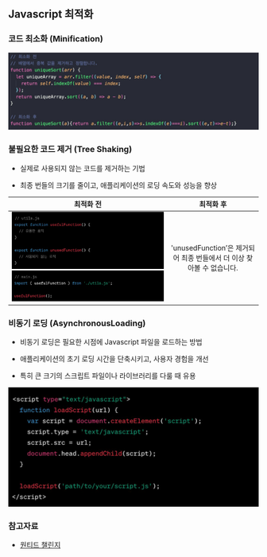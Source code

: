 ## Javascript 최적화

### 코드 최소화 (Minification)

![](./SPA.png)

### 불필요한 코드 제거 (Tree Shaking)

- 실제로 사용되지 않는 코드를 제거하는 기법

- 최종 번들의 크기를 줄이고, 애플리케이션의 로딩 속도와 성능을 향상

|           최적화 전            |                               최적화 후                               |
| :----------------------------: | :-------------------------------------------------------------------: |
| ![](./SPA1.png)![](./SPA2.png) | 'unusedFunction’은 제거되어 최종 번들에서 더 이상 찾아볼 수 없습니다. |

### 비동기 로딩 (AsynchronousLoading)

- 비동기 로딩은 필요한 시점에 Javascript 파일을 로드하는 방법

- 애플리케이션의 초기 로딩 시간을 단축시키고, 사용자 경험을 개선

- 특히 큰 크기의 스크립트 파일이나 라이브러리를 다룰 때 유용

![](./SPA3.png)

### 참고자료

- [원티드 챌린지]()
